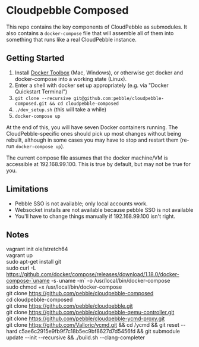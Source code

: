 Cloudpebble Composed
====================

This repo contains the key components of CloudPebble as submodules. It also contains a
`docker-compose` file that will assemble all of them into something that runs like a
real CloudPebble instance.

Getting Started
---------------

1. Install [Docker Toolbox](https://www.docker.com/docker-toolbox) (Mac, Windows),
   or otherwise get docker and docker-compose into a working state (Linux).
2. Enter a shell with docker set up appropriately (e.g. via "Docker Quickstart Terminal")
3. `git clone --recursive git@github.com:pebble/cloudpebble-composed.git && cd cloudpebble-composed`
4. `./dev_setup.sh` (this will take a while)
5. `docker-compose up`

At the end of this, you will have seven Docker containers running. The CloudPebble-specific ones
should pick up most changes without being rebuilt, although in some cases you may have to stop and
restart them (re-run `docker-compose up`).

The current compose file assumes that the docker machine/VM is accessible at 192.168.99.100. This
is true by default, but may not be true for you.

Limitations
-----------

- Pebble SSO is not available; only local accounts work.
- Websocket installs are not available because pebble SSO is not available
- You'll have to change things manually if 192.168.99.100 isn't right.


Notes
-----------

vagrant init ole/stretch64  
vagrant up  
sudo apt-get install git  
sudo curl -L https://github.com/docker/compose/releases/download/1.18.0/docker-compose-`uname -s`-`uname -m` -o /usr/local/bin/docker-compose  
sudo chmod +x /usr/local/bin/docker-compose  
git clone https://github.com/pebble/cloudpebble-composed  
cd cloudpebble-composed  
git clone https://github.com/pebble/cloudpebble.git  
git clone https://github.com/pebble/cloudpebble-qemu-controller.git  
git clone https://github.com/pebble/cloudpebble-ycmd-proxy.git  
git clone https://github.com/Valloric/ycmd.git && cd /ycmd && git reset --hard c5ae6c2915e9fb9f7c18b5ec9bf8627d7d5456fd && git submodule update --init --recursive && ./build.sh --clang-completer
